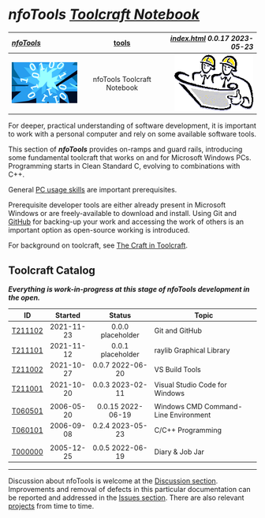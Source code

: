 <!-- index.md 0.0.17                UTF-8                          2023-05-23
     ----1----|----2----|----3----|----4----|----5----|----6----|----7----|--*

                       NFOTOOLS TOOLCRAFT NOTEBOOK
     -->

# ***nfoTools** [Toolcraft Notebook](.)*

| ***[nfoTools](../)*** | [tools](.) | ***[index.html](index.html) 0.0.17 2023-05-23*** |
| :--                |       :-:          | --: |
| ![nfotools](../images/nfoWorks-2014-06-02-1702-LogoSmall.png) | nfoTools Toolcraft Notebook | ![Hard Hat Area](../images/hardhat-logo.gif) |

For deeper, practical understanding of software development, it is important
to work with a personal computer and rely on some available software tools.

This section of ***nfoTools*** provides on-ramps and guard rails, introducing
some fundamental toolcraft that works on and for Microsoft Windows
PCs.  Programming starts in Clean Standard C, evolving to combinations
with C++.

General [PC usage skills](../skills) are important prerequisites.

Prerequisite developer tools are either already present in
Microsoft Windows or are freely-available to download and install.  Using Git
and [GitHub](https://github.com) for backing-up your work and accessing the
work of others is an important option as open-source working is introduced.

For background on toolcraft, see
[The Craft in Toolcraft](https://orcmid.github.io/nfoTools/notes/N070801/).

## Toolcraft Catalog

***Everything is work-in-progress at this stage of nfoTools development in the
open.***

| **ID** | **Started** | **Status** | **Topic** |
|   :-:   |   :-:   |  :-:   |  ---  |
| [T211102](T211102/T211102.txt) | 2021-11-23 | 0.0.0 placeholder | Git and GitHub |
| [T211101](T211101/T211101.txt) | 2021-11-12 | 0.0.1 placeholder | raylib Graphical Library |
| [T211002](T211002) | 2021-10-27 | 0.0.7 2022-06-20 | VS Build Tools |
| [T211001](T211001) | 2021-10-20 | 0.0.3 2023-02-11 | Visual Studio Code for Windows |
|                    |            |                  |          |
| [T060501](T060501) | 2006-05-20 | 0.0.15 2022-06-19 | Windows CMD Command-Line Environment |
| [T060101](T060101) | 2006-09-08 | 0.2.4 2023-05-23 | C/C++ Programming |
|                    |            |                  |          |
| [T000000](T000000.html) | 2005-12-25 | 0.0.5 2022-06-19 | Diary & Job Jar |

----

Discussion about nfoTools is welcome at the
[Discussion section](https://github.com/orcmid/nfoTools/discussions).
Improvements and removal of defects in this particular documentation can be
reported and addressed in the
[Issues section](https://github.com/orcmid/nfoTools/issues).  There are also
relevant [projects](https://github.com/orcmid/nfoTools/projects?type=classic)
from time to time.

<!-- ----1----|----2----|----3----|----4----|----5----|----6----|----7----|--*

     0.0.17 2023-05-23T15:52Z T060101 Status
     0.0.16 2023-02-11T17:11Z T211001 Status
     0.0.15 2022-06-20T00:45Z Complete header-strip changes and touch-ups
     0.0.14 2022-06-19T15:30Z Correct T060501 heading strips with touch-ups
     0.0.13 2021-11-23T16:37Z More wordsmithing, T211101/T211102 hinting
     0.0.12 2021-11-21T21:10Z Tidying up, including folio-style header
     0.0.11 2021-11-16T19:08Z T060101
     0.0.10 2021-10-30T16:01Z Touch up dates
     0.0.9 2021-10-27T21:59Z Reflect T211002 0.0.0
     0.0.8 2021-10-23T19:15Z Touchups
     0.0.7 2021-10-20T21:01Z Anticipate T211001
     0.0.6 2021-09-17T20:23Z Update Discussion invitation
     0.0.5 2021-09-16T16:41Z Reflect T000000 0.0.2
     0.0.4 2021-09-25T20:31Z Reflect T060501 0.0.9
     0.0.3 2021-09-12T19:17Z Link to N070801
     0.0.2 2021-09-07T00:17Z Add introductory statement
     0.0.1 2021-09-06T19:11Z Catalog T060501
     0.0.0 2021-09-02T20:40Z Hardhat Image and empty Catalog

               *** end of docs/tools/index.md ***
     -->
